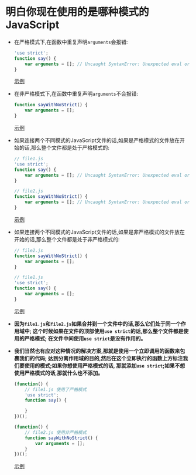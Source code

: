 # 明白你现在使用的是哪种模式的JavaScript

+ 在严格模式下,在函数中重复声明`arguments`会报错:
    ```javascript
    'use strict';
    function say() {
        var arguments = []; // Uncaught SyntaxError: Unexpected eval or arguments in strict mode
    }
    ```
    [示例](demos/file1.js)
    
+ 在非严格模式下,在函数中重复声明`arguments`不会报错:
    ```javascript
    function sayWithNoStrict() {
        var arguments = [];
    }
    ```
    [示例](demos/file2.js)

+ 如果连接两个不同模式的JavaScript文件的话,如果是严格模式的文件放在开始的话,那么整个文件都是处于严格模式的:
    ```javascript
    // file1.js
    'use strict';
    function say() {
        var arguments = []; // Uncaught SyntaxError: Unexpected eval or arguments in strict mode
    }
    
    // file2.js
    function sayWithNoStrict() {
        var arguments = []; // Uncaught SyntaxError: Unexpected eval or arguments in strict mode
    }
    ```
    [示例](demos/file3.js)

+ 如果连接两个不同模式的JavaScript文件的话,如果是非严格模式的文件放在开始的话,那么整个文件都是处于非严格模式的:
    ```javascript
    // file2.js
    function sayWithNoStrict() {
        var arguments = [];
    }
    
    // file1.js
    'use strict';
    function say() {
        var arguments = [];
    }
    ```
    [示例](demos/file4.js)

+ **因为`file1.js`和`file2.js`如果合并到一个文件中的话,那么它们处于同一个作用域中;
    这个时候如果在文件的顶部使用`use strict`的话,那么整个文件都是使用的严格模式;
    在文件中间使用`use strict`是没有作用的。**
    
+ **我们当然也有应对这种情况的解决方案,那就是使用一个立即调用的函数来包裹我们的代码;
    达到分离作用域的目的,然后在这个立即执行的函数上方标注我们要使用的模式;如果你想使用严格模式的话,
    那就添加`use strict`;如果不想使用严格模式的话,那就什么也不添加。**
    
    ```javascript
    (function() {
        // file1.js 使用了严格模式
        'use strict';
        function say() {
    
        }
    })();
    
    (function() {
        // file2.js 使用非严格模式
        function sayWithNoStrict() {
            var arguments = [];
        }
    })();
    ```
    [示例](demos/file5.js)